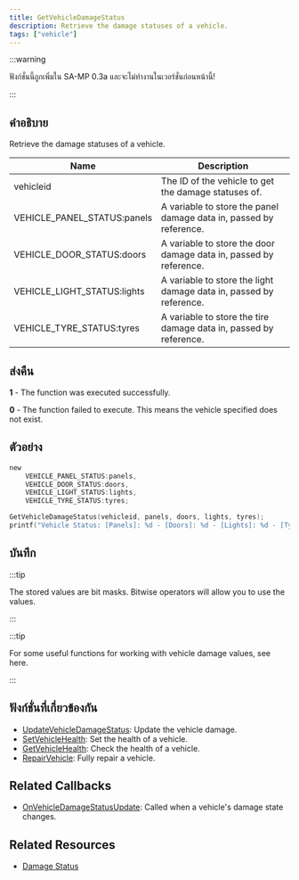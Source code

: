 ```yaml
---
title: GetVehicleDamageStatus
description: Retrieve the damage statuses of a vehicle.
tags: ["vehicle"]
---
```


:::warning

ฟังก์ชั่นนี้ถูกเพิ่มใน SA-MP 0.3a และจะไม่ทำงานในเวอร์ชั่นก่อนหน้านี้!

:::

## คำอธิบาย

Retrieve the damage statuses of a vehicle.

| Name                        | Description                                                        |
| --------------------------- | ------------------------------------------------------------------ |
| vehicleid                   | The ID of the vehicle to get the damage statuses of.               |
| VEHICLE_PANEL_STATUS:panels | A variable to store the panel damage data in, passed by reference. |
| VEHICLE_DOOR_STATUS:doors   | A variable to store the door damage data in, passed by reference.  |
| VEHICLE_LIGHT_STATUS:lights | A variable to store the light damage data in, passed by reference. |
| VEHICLE_TYRE_STATUS:tyres   | A variable to store the tire damage data in, passed by reference.  |

## ส่งคืน

**1** - The function was executed successfully.

**0** - The function failed to execute. This means the vehicle specified does not exist.

## ตัวอย่าง

```c
new 
	VEHICLE_PANEL_STATUS:panels,
	VEHICLE_DOOR_STATUS:doors,
	VEHICLE_LIGHT_STATUS:lights,
	VEHICLE_TYRE_STATUS:tyres;

GetVehicleDamageStatus(vehicleid, panels, doors, lights, tyres);
printf("Vehicle Status: [Panels]: %d - [Doors]: %d - [Lights]: %d - [Tyres]: %d", panels, doors, lights, tyres);
```

## บันทึก

:::tip

The stored values are bit masks. Bitwise operators will allow you to use the values.

:::

:::tip

For some useful functions for working with vehicle damage values, see here.

:::

## ฟังก์ชั่นที่เกี่ยวข้องกัน

- [UpdateVehicleDamageStatus](UpdateVehicleDamageStatus): Update the vehicle damage.
- [SetVehicleHealth](SetVehicleHealth): Set the health of a vehicle.
- [GetVehicleHealth](GetVehicleHealth): Check the health of a vehicle.
- [RepairVehicle](RepairVehicle): Fully repair a vehicle.

## Related Callbacks

- [OnVehicleDamageStatusUpdate](../callbacks/OnVehicleDamageStatusUpdate): Called when a vehicle's damage state changes.

## Related Resources

- [Damage Status](../resources/damagestatus)
